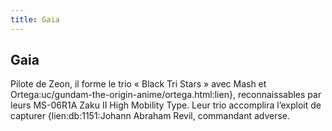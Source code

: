 ```yaml
---
title: Gaia
---
```


Gaia
----





Pilote de Zeon, il forme le trio « Black Tri Stars » avec Mash et Ortega:uc/gundam-the-origin-anime/ortega.html:lien}, reconnaissables par leurs MS-06R1A Zaku II High Mobility Type. Leur trio accomplira l’exploit de capturer {lien:db:1151:Johann Abraham Revil, commandant adverse.



